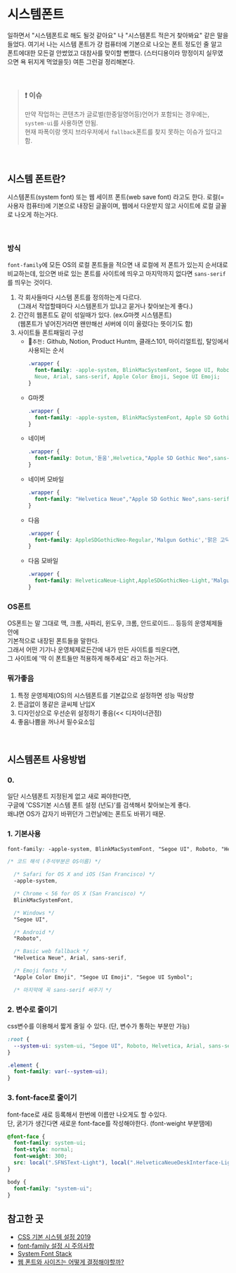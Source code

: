 # 시스템폰트
일하면서 "시스템폰트로 해도 될것 같아요" 나 "시스템폰트 적은거 찾아봐요" 같은 말을 들었다.
여기서 나는 시스템 폰트가 걍 컴퓨터에 기본으로 나오는 폰트 정도인 줄 알고 폰트에대한 모든걸 안썼었고
대참사를 맞이할 뻔했다. (스터디용이라 망정이지 실무였으면 욕 뒤지게 먹었을듯)
여튼 그런걸 정리해본다.

<br>

> ### ❗ 이슈
> 만약 작업하는 콘텐츠가 글로벌(한중일영어등)언어가 포함되는 경우에는, `system-ui`를 사용하면 안됨.<br>
> 현재 파폭이랑 엣지 브라우저에서
> `fallback`폰트를 찾지 못하는 이슈가 있다고 함.

<br>

## 시스템 폰트란?
시스템폰트(system font) 또는 웹 세이프 폰트(web save font) 라고도 한다.
로컬(=사용자 컴퓨터)에 기본으로 내장된 글꼴이며,
웹에서 다운받지 않고 사이트에 로컬 글꼴로 나오게 하는거다.

<br>

### 방식
`font-family`에 모든 OS의 로컬 폰트들을 적으면 내 로컬에 저 폰트가 있는지 순서대로 비교하는데,
있으면 바로 있는 폰트를 사이트에 띄우고 마지막까지 없다면 `sans-serif`를 띄우는 것이다.

1. 각 회사들마다 시스템 폰트를 정의하는게 다르다. <br>
(그래서 작업할때마다 시스템폰트가 있냐고 묻거나 찾아보는게 좋다.)
2. 간간히 웹폰트도 같이 섞일때가 있다. (ex.G마켓 시스템폰트) <br>
(웹폰트가 넣어진거라면 왠만해선 서버에 이미 올렸다는 뜻이기도 함)
3. 사이트들 폰트패밀리 구성
    - 📌`추천:` Github, Notion, Product Huntm, 클래스101, 마이리얼트립, 탈잉에서 사용되는 순서
      ```css
      .wrapper {
        font-family: -apple-system, BlinkMacSystemFont, Segoe UI, Roboto, Helvetica
        Neue, Arial, sans-serif, Apple Color Emoji, Segoe UI Emoji;
      }
      ```
    - G마켓
      ```css
      .wrapper {
        font-family: -apple-system, BlinkMacSystemFont, Apple SD Gothic Neo, Roboto, 'Gmarket Sans', Tahoma, sans-serif;
      }
      ```
    - 네이버
      ```css
      .wrapper {
        font-family: Dotum,'돋움',Helvetica,"Apple SD Gothic Neo",sans-serif;
      }
      ```
    - 네이버 모바일
      ```css
      .wrapper {
        font-family: "Helvetica Neue","Apple SD Gothic Neo",sans-serif;
      }
      ```
    - 다음
      ```css
      .wrapper {
        font-family: AppleSDGothicNeo-Regular,'Malgun Gothic','맑은 고딕',dotum,'돋움',sans-serif;
      }
      ```
    - 다음 모바일
      ```css
      .wrapper {
        font-family: HelveticaNeue-Light,AppleSDGothicNeo-Light,'Malgun Gothic','맑은 고딕',sans-serif;
      }
      ```

### OS폰트
OS폰트는 말 그대로 맥, 크롬, 사파리, 윈도우, 크롬, 안드로이드... 등등의 운영체제들 안에<br>
기본적으로 내장된 폰트들을 말한다.<br>
그래서 어떤 기기나 운영체제로든간에 내가 만든 사이트를 띄운다면,<br>
그 사이트에 '딱 이 폰트들만 적용하게 해주세요' 라고 하는거다.<br>

### 뭐가좋음
1. 특정 운영체제(OS)의 시스템폰트를 기본값으로 설정하면 성능 떡상향
2. 뜬금없이 똥같은 글씨체 난입X
3. 디자인상으로 우선순위 설정하기 좋음(<< 디자이너관점)
4. 좋음나쁨을 꺼나서 필수요소임

<br>

## 시스템폰트 사용방법

### 0.
일단 시스템폰트 지정된게 없고 새로 짜야한다면,<br>
구글에 'CSS기본 시스템 폰트 설정 (년도)'를 검색해서 찾아보는게 좋다.<br>
왜냐면 OS가 갑자기 바뀌던가 그런날에는 폰트도 바뀌기 때문.

### 1. 기본사용
```css
font-family: -apple-system, BlinkMacSystemFont, "Segoe UI", Roboto, "Helvetica Neue", Arial, "Noto Sans", sans-serif, "Apple Color Emoji", "Segoe UI Emoji", "Segoe UI Symbol", "Noto Color Emoji", sans-serif;
```
```css
/* 코드 해석 (주석부분은 OS이름) */

  /* Safari for OS X and iOS (San Francisco) */
  -apple-system,

  /* Chrome < 56 for OS X (San Francisco) */
  BlinkMacSystemFont,

  /* Windows */
  "Segoe UI",

  /* Android */
  "Roboto",

  /* Basic web fallback */
  "Helvetica Neue", Arial, sans-serif,

  /* Emoji fonts */
  "Apple Color Emoji", "Segoe UI Emoji", "Segoe UI Symbol";

  /* 마지막에 꼭 sans-serif 써주기 */
```

### 2. 변수로 줄이기
css변수를 이용해서 짧게 줄일 수 있다.
(단, 변수가 통하는 부분만 가능)
```css
:root {
  --system-ui: system-ui, "Segoe UI", Roboto, Helvetica, Arial, sans-serif, "Apple Color Emoji", "Segoe UI Emoji", "Segoe UI Symbol";
}

.element {
  font-family: var(--system-ui);
}
```

### 3. font-face로 줄이기
font-face로 새로 등록해서 한번에 이름만 나오게도 할 수있다.<br>
단, 굵기가 생긴다면 새로운 font-face를 작성해야한다. (font-weight 부분땜에)
```css
@font-face {
  font-family: system-ui;
  font-style: normal;
  font-weight: 300;
  src: local(".SFNSText-Light"), local(".HelveticaNeueDeskInterface-Light"), local(".LucidaGrandeUI"), local("Ubuntu Light"), local("Segoe UI Light"), local("Roboto-Light"), local("DroidSans"), local("Tahoma");
}

body {
  font-family: "system-ui";
}
```

## 참고한 곳
- [CSS 기본 시스템 설정 2019](https://uxdev.org/entry/CSS-%EA%B8%B0%EB%B3%B8-%EC%8B%9C%EC%8A%A4%ED%85%9C-%ED%8F%B0%ED%8A%B8-%EC%84%A4%EC%A0%95-2019)
- [font-family 설정 시 주의사항](https://junside.tistory.com/239)
- [System Font Stack](https://css-tricks.com/snippets/css/system-font-stack/)
- [웹 폰트와 사이즈는 어떻게 결정해야할까?](https://www.peterkimzz.com/how-to-pick-web-font-and-size/)